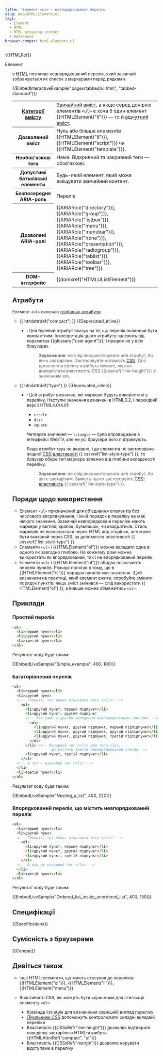 ```yaml
---
title: 'Елемент <ul> — невпорядкований перелік'
slug: Web/HTML/Element/ul
tags:
  - Element
  - HTML
  - HTML grouping content
  - Reference
browser-compat: html.elements.ul
---
```


{{HTMLRef}}

Елемент <ul> в [HTML](/uk/docs/Web/HTML) позначає невпорядкований перелік, який зазвичай зображується як список з маркерами перед рядками.

{{EmbedInteractiveExample("pages/tabbed/ul.html", "tabbed-standard")}}

<table class="properties">
  <tbody>
    <tr>
      <th scope="row">
        <a href="/uk/docs/Web/Guide/HTML/Content_categories"
          >Категорії вмісту</a
        >
      </th>
      <td>
        <a href="/uk/docs/Web/Guide/HTML/Content_categories#flow_content"
          >Звичайний вміст</a
        >, а якщо серед дочірніх елементів <code>&#x3C;ul></code> є хоча б один елемент {{HTMLElement("li")}} &mdash; то й
        <a href="/en-US/docs/Web/Guide/HTML/Content_categories#palpable_content"
          >відчутний вміст</a
        >.
      </td>
    </tr>
    <tr>
      <th scope="row">Дозволений вміст</th>
      <td>
        Нуль або більше елементів {{HTMLElement("li")}}, {{HTMLElement("script")}} чи {{HTMLElement("template")}}.
      </td>
    </tr>
    <tr>
      <th scope="row">Необов'язкові теги</th>
      <td>Нема. Відкривний та закривний теги — обов'язкові.</td>
    </tr>
    <tr>
      <th scope="row">Допустимі батьківські елементи</th>
      <td>
        Будь-який елемент, який може вміщувати звичайний контент.
      </td>
    </tr>
    <tr>
      <th scope="row">Безпосередня ARIA-роль</th>
      <td>
        Перелік
      </td>
    </tr>
    <tr>
      <th scope="row">Дозволені ARIA-ролі</th>
      <td>
        {{ARIARole("directory")}}, {{ARIARole("group")}},
        {{ARIARole("listbox")}}, {{ARIARole("menu")}},
        {{ARIARole("menubar")}}, {{ARIARole("none")}},
        {{ARIARole("presentation")}},
        {{ARIARole("radiogroup")}}, {{ARIARole("tablist")}},
        {{ARIARole("toolbar")}}, {{ARIARole("tree")}}
    </tr>
    <tr>
      <th scope="row">DOM-інтерфейс</th>
      <td>{{domxref("HTMLUListElement")}}</td>
    </tr>
  </tbody>
</table>

## Атрибути

Елемент `<ul>` включає [глобальні атрибути](/uk/docs/Web/HTML/Global_attributes).

- {{ htmlattrdef("compact") }} {{Deprecated_inline}}

  - : Цей булевий атрибут вказує на те, що перелік повинний бути компактним. Інтрепретація цього атрибуту залежить від параметра {{glossary("user agent")}}, і працює не у всіх браузерах.

    > **Зауваження:** не слід використовувати цей атрибут, бо він є застарілим. Застосовуйте натомість [CSS](/en-US/docs/Web/CSS). Для досягнення ефекту атрибута `compact`, можна використати властивість CSS {{cssxref("line-height")}} зі значенням `80%`.

- {{ htmlattrdef("type") }} {{Deprecated_inline}}

  - : Цей атрибут визначає, які маркери будуть використані у переліку. Наступні значення визначені в HTML3.2, і перехідній версії HTML4.0/4.01:

    - `circle`
    - `disc`
    - `square`

    Четверте значення — `triangle` — було впроваджене в інтерфейсі WebTV, але не усі браузери його підтримують.

    Якщо атрибут `type` не вказано, і до елемента не застосовано жодної [CSS-властивості](/uk/docs/Web/CSS) {{ cssxref("list-style-type") }}, то браузер обере тип маркера залежно від глибини вкладеності переліку.

    > **Зауваження:** не слід використовувати цей атрибут, бо він є застарілим. Замість нього застосовуйте [CSS-властивість](/uk/docs/Web/CSS) {{ cssxref("list-style-type") }}.

## Поради щодо використання

- Елемент `<ul>` призначений для об'єднання елементів без числового впорядкування, і їхній порядок в переліку не має ніякого значення. Зазвичай невпорядковані переліки мають маркери у вигляді крапок, бульбашок, чи квадратиків. Стиль маркерів не визначається через HTML код сторінки, але може бути вказаний через CSS, за допомогою властивості {{ cssxref("list-style-type") }}.
- Елементи `<ul>` і {{HTMLElement("ol")}} можна вкладати одне в одного як завгодно глибоко. На кожному рівні можна використати як впорядкований, так і не впорядкований перелік.
- Елементи `<ul>` і {{HTMLElement("ol")}} обидва позначають перелік пунктів. Різниця полягає в тому, що в {{HTMLElement("ol")}} порядок пунктів має значення. Щоб визначити на практиці, який елемент вжити, спробуйте змінити порядок пунктів: якщо зміст змінився — слід використати {{ HTMLElement("ol") }}, а інакше можна обмежитись `<ul>`.

## Приклади

### Простий перелік

```html
<ul>
  <li>перший пункт</li>
  <li>другий пункт</li>
  <li>третій пункт</li>
</ul>
```

Результат коду буде таким:

{{EmbedLiveSample("Simple_example", 400, 100)}}

### Багаторівневий перелік

```html
<ul>
  <li>перший пункт</li>
  <li>другий пункт
  <!-- Гляньте, тут немає кінцевого тегу </li>! -->
    <ul>
      <li>другий пункт, перший підпункт</li>
      <li>другий пункт, другий підпункт
      <!-- Так само з другим вкладеним невпорядкованим списком! -->
        <ul>
          <li>другий пункт, другий підпункт, перший підпідпункт</li>
          <li>другий пункт, другий підпункт, другий підпідпункт</li>
          <li>другий пункт, другий підпункт, третій підпідпункт</li>
        </ul>
      </li> <!-- Кінцевий тег </li> для тега <li>,
                  що містить третій невпорядкований список -->
      <li>другий пункт, третій підпункт</li>
    </ul>
  <!-- А тут — кінцевий тег </li> -->
  </li>
  <li>третій пункт</li>
</ul>
```

Результат коду буде таким:

{{EmbedLiveSample("Nesting_a_list", 400, 220)}}

### Впорядкований перелік, що містить невпорядкований перелік

```html
<ul>
  <li>перший пункт</li>
  <li>другий пункт
  <!-- Гляньте, тут немає кінцевого тегу </li>! -->
    <ol>
      <li>другий пункт, перший підпункт</li>
      <li>другий пункт, другий підпункт</li>
      <li>другий пункт, третій підпункт</li>
    </ol>
  <!-- А ось де кінцевий тег </li> -->
  </li>
  <li>третій пункт</li>
</ul>
```

Результат коду буде таким:

{{EmbedLiveSample("Ordered_list_inside_unordered_list", 400, 150)}}

## Специфікації

{{Specifications}}

## Сумісність з браузерами

{{Compat}}

## Дивіться також

- Інші HTML-елементи, що мають стосунок до переліків: {{HTMLElement("ol")}}, {{HTMLElement("li")}}, {{HTMLElement("menu")}}
- Властивості CSS, які можуть бути корисними для стилізації елементу `<ul>`:

  - Команда list-style для визначення зовнішній вигляд переліку
  - [Лічильники CSS](/uk/docs/Web/CSS/CSS_Counter_Styles/Using_CSS_counters) допоможуть контролювати складні вкладені переліки
  - Властивість {{CSSxRef("line-height")}} дозволяє відтворити поведінку застарілого HTML-атрибута {{HTMLAttrxRef("compact", "ul")}}
  - Властивість {{CSSxRef("margin")}} дозволяє керувати відступами в переліку
